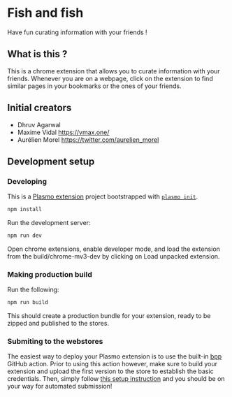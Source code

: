 # Fish and fish

Have fun curating information with your friends !

## What is this ?

This is a chrome extension that allows you to curate information with your friends. Whenever you are on a webpage, click on the extension to find similar pages in your bookmarks or the ones of your friends.

## Initial creators

- Dhruv Agarwal
- Maxime Vidal https://vmax.one/
- Aurélien Morel https://twitter.com/aurelien_morel

## Development setup

### Developing

This is a [Plasmo extension](https://docs.plasmo.com/) project bootstrapped with [`plasmo init`](https://www.npmjs.com/package/plasmo).

```bash
npm install
```

Run the development server:

```bash
npm run dev
```

Open chrome extensions, enable developer mode, and load the extension from the build/chrome-mv3-dev by clicking on Load unpacked extension.

### Making production build

Run the following:

```bash
npm run build
```

This should create a production bundle for your extension, ready to be zipped and published to the stores.

### Submiting to the webstores

The easiest way to deploy your Plasmo extension is to use the built-in [bpp](https://bpp.browser.market) GitHub action. Prior to using this action however, make sure to build your extension and upload the first version to the store to establish the basic credentials. Then, simply follow [this setup instruction](https://docs.plasmo.com/framework/workflows/submit) and you should be on your way for automated submission!
